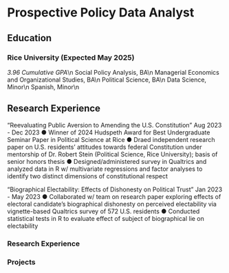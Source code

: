 # Prospective Policy Data Analyst

## Education
### Rice University (Expected May 2025)
_3.96 Cumulative GPA_\n
Social Policy Analysis, BA\n
Managerial Economics and Organizational Studies, BA\n
Political Science, BA\n
Data Science, Minor\n
Spanish, Minor\n

## Research Experience
“Reevaluating Public Aversion to Amending the U.S. Constitution” Aug 2023 - Dec 2023
● Winner of 2024 Hudspeth Award for Best Undergraduate Seminar Paper in Political Science at Rice
● Dra ed independent research paper on U.S. residents’ attitudes towards federal Constitution under
mentorship of Dr. Robert Stein (Political Science, Rice University); basis of senior honors thesis
● Designed/administered survey in Qualtrics and analyzed data in R w/ multivariate regressions and
factor analyses to identify two distinct dimensions of constitutional respect

“Biographical Electability: Effects of Dishonesty on Political Trust” Jan 2023 - May 2023 ● Collaborated w/ team on research paper exploring effects of electoral candidate’s biographical
dishonesty on perceived electability via vignette-based Qualtrics survey of 572 U.S. residents
● Conducted statistical tests in R to evaluate effect of subject of biographical lie on electability

### Research Experience


### Projects

